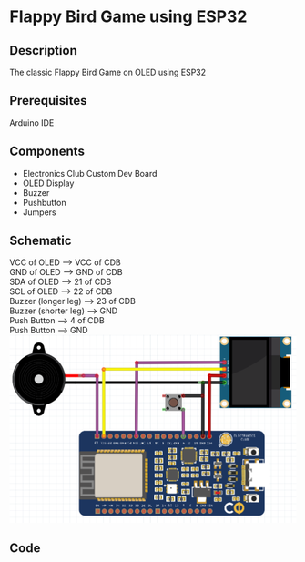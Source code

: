 # Flappy Bird Game using ESP32
## Description
The classic Flappy Bird Game on OLED using ESP32
## Prerequisites
Arduino IDE 
## Components
* Electronics Club Custom Dev Board
* OLED Display
* Buzzer
* Pushbutton     
* Jumpers
## Schematic
VCC of OLED --> VCC of CDB      
GND of OLED --> GND of CDB      
SDA of OLED --> 21 of CDB       
SCL of OLED --> 22 of CDB      
Buzzer (longer leg) --> 23 of CDB     
Buzzer (shorter leg) --> GND          
Push Button  --> 4 of CDB              
Push Button --> GND         
![](FlappySchematic.png)
## Code

